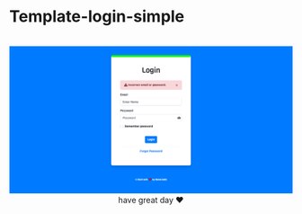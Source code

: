 # Template-login-simple
<br>
<img src="login display.png" alt="" >
<br>
<center>
  have great day ❤️
</center>
